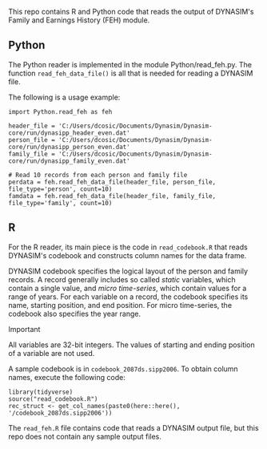 This repo contains R and Python code that reads the output of DYNASIM's Family and Earnings History (FEH) module. 

## Python

The Python reader is implemented in the module Python/read_feh.py. The function `read_feh_data_file()` is all that is needed for reading a DYNASIM file.

The following is a usage example:

```
import Python.read_feh as feh

header_file = 'C:/Users/dcosic/Documents/Dynasim/Dynasim-core/run/dynasipp_header_even.dat'
person_file = 'C:/Users/dcosic/Documents/Dynasim/Dynasim-core/run/dynasipp_person_even.dat'
family_file = 'C:/Users/dcosic/Documents/Dynasim/Dynasim-core/run/dynasipp_family_even.dat'

# Read 10 records from each person and family file
perdata = feh.read_feh_data_file(header_file, person_file, file_type='person', count=10)
famdata = feh.read_feh_data_file(header_file, family_file, file_type='family', count=10)

```

## R
For the R reader, its main piece is the code in `read_codebook.R` that reads DYNASIM's codebook and constructs column names for the data frame. 

DYNASIM codebook specifies the logical layout of the person and family records. A record generally includes so called *static* variables, which contain a single value, and *micro time-series*, which contain values for a range of years. For each variable on a record, the codebook specifies its name, starting position, and end position. For micro time-series, the codebook also specifies the year range.

> [!IMPORTANT]
> All variables are 32-bit integers. The values of starting and ending position of a variable are not used.

A sample codebook is in `codebook_2087ds.sipp2006`. To obtain column names, execute the following code:

```
library(tidyverse)
source("read_codebook.R")
rec_struct <- get_col_names(paste0(here::here(), '/codebook_2087ds.sipp2006'))
```

The `read_feh.R` file contains code that reads a DYNASIM output file, but this repo does not contain any sample output files.
